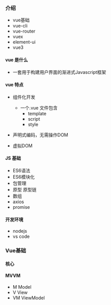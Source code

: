 
### 介绍
+ vue基础
+ vue-cli
+ vue-router
+ vuex
+ element-ui
+ vue3


#### vue 是什么
+ 一套用于构建用户界面的渐进式Javascript框架

#### vue 特点
+ 组件化开发
    + 一个.vue 文件包含
        + template
        + script
        + style
    
+ 声明式编码，无需操作DOM
+ 虚拟DOM

#### JS 基础
+ ES6语法
+ ES6模块化
+ 包管理
+ 原型 原型链
+ 数组
+ axios
+ promise


#### 开发环境
+ nodejs
+ vs code

### Vue基础
#### 核心


#### MVVM
+ M  Model
+ V  View
+ VM  ViewModel


<!-- 
    el属性
    用来指示vue编译器从什么地方开始解析 vue的语法，可以说是一个占位符。

    data属性
    用来组织从view中抽象出来的属性，可以说将视图的数据抽象出来存放在data中。

    template属性
    用来设置模板，会替换页面元素，包括占位符。

    methods属性
    放置页面中的业务逻辑，js方法一般都放置在methods中

    render属性
    创建真正的Virtual Dom

    computed属性
    保存计算结果    

    watch属性
    watch:function(new,old){}
    监听data中数据的变化
    两个参数，一个返回新值，一个返回旧值，
 -->

